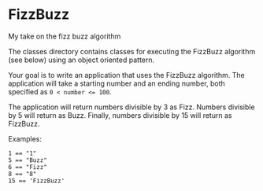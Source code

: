 # FizzBuzz
My take on the fizz buzz algorithm


The classes directory contains classes for executing the FizzBuzz algorithm (see below) using an object oriented pattern.

Your goal is to write an application that uses the FizzBuzz algorithm. The application will take a starting number and an ending number, both specified as `0 < number <= 100`.

The application will return numbers divisible by 3 as Fizz. Numbers divisible by 5 will return as Buzz. Finally, numbers divisible by 15 will return as FizzBuzz.

Examples:
```
1 == "1"
5 == "Buzz"
6 == "Fizz"
8 == "8"
15 == 'FizzBuzz'
